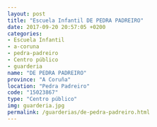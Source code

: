 ```yaml
---
layout: post
title: "Escuela Infantil DE PEDRA PADREIRO"
date: 2017-09-20 20:57:05 +0200
categories:
- Escuela Infantil
- a-coruna
- pedra-padreiro
- Centro público
- guarderia
name: "DE PEDRA PADREIRO"
province: "A Coruña"
location: "Pedra Padreiro"
code: "15023867"
type: "Centro público"
img: guarderia.jpg
permalink: /guarderias/de-pedra-padreiro.html
---
```

